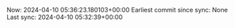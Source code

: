 Now: 2024-04-10 05:36:23.180103+00:00 Earliest commit since sync: None Last sync: 2024-04-10 05:32:39+00:00
